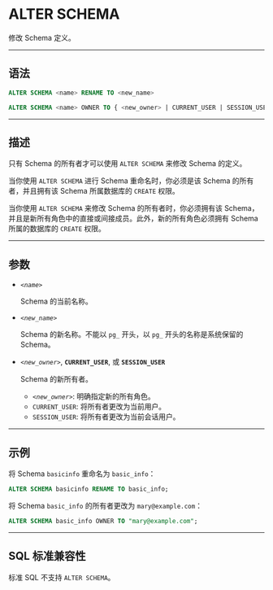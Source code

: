 ALTER SCHEMA
=====

修改 Schema 定义。

---

语法
--------

```sql
ALTER SCHEMA <name> RENAME TO <new_name>

ALTER SCHEMA <name> OWNER TO { <new_owner> | CURRENT_USER | SESSION_USER }
```

---

描述
--------

只有 Schema 的所有者才可以使用 `ALTER SCHEMA` 来修改 Schema 的定义。

当你使用 `ALTER SCHEMA` 进行 Schema 重命名时，你必须是该 Schema 的所有者，并且拥有该 Schema 所属数据库的 `CREATE` 权限。

当你使用 `ALTER SCHEMA` 来修改 Schema 的所有者时，你必须拥有该 Schema，并且是新所有角色中的直接或间接成员。此外，新的所有角色必须拥有 Schema 所属的数据库的 `CREATE` 权限。


---

参数
----------

- _`<name>`_

    Schema 的当前名称。

- _`<new_name>`_

    Schema 的新名称。不能以 `pg_` 开头，以 `pg_` 开头的名称是系统保留的 Schema。

- _`<new_owner>`_, **`CURRENT_USER`**, 或 **`SESSION_USER`**

    Schema 的新所有者。
   
   - _`<new_owner>`_: 明确指定新的所有角色。
   - `CURRENT_USER`: 将所有者更改为当前用户。
   - `SESSION_USER`: 将所有者更改为当前会话用户。

---

示例
--------

将 Schema `basicinfo` 重命名为 `basic_info`：

```sql
ALTER SCHEMA basicinfo RENAME TO basic_info;
```
将 Schema `basic_info` 的所有者更改为 `mary@example.com`：

```sql
ALTER SCHEMA basic_info OWNER TO "mary@example.com";
```

---

SQL 标准兼容性
-------------

标准 SQL 不支持 `ALTER SCHEMA`。
